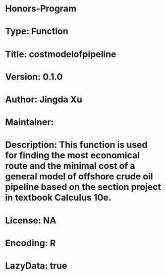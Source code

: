 # Honors-Program

# Type: Function
# Title: costmodelofpipeline
# Version: 0.1.0
# Author: Jingda Xu
# Maintainer: 
# Description: This function is used for finding the most economical route and the minimal cost of a general model of offshore                              crude oil pipeline based on the section project in textbook Calculus 10e.
# License: NA
# Encoding: R
# LazyData: true
